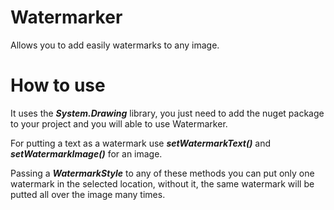 # Watermarker
Allows you to add easily watermarks to any image.

# How to use
It uses the ___System.Drawing___ library, you just need to add the nuget package to your project and you will able to use Watermarker.

For putting a text as a watermark use ___setWatermarkText()___ and ___setWatermarkImage()___ for an image.

Passing a ***WatermarkStyle*** to any of these methods you can put only one watermark in the selected location, without it, the same watermark will be putted all over the image many times.

